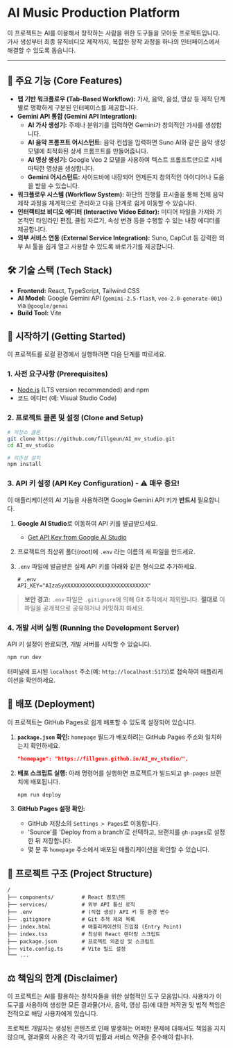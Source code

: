 # AI Music Production Platform

이 프로젝트는 AI를 이용해서 창작하는 사람을 위한 도구들을 모아둔 프로젝트입니다. 가사 생성부터 최종 뮤직비디오 제작까지, 복잡한 창작 과정을 하나의 인터페이스에서 해결할 수 있도록 돕습니다.

---

## 🎵 주요 기능 (Core Features)

- **탭 기반 워크플로우 (Tab-Based Workflow):** 가사, 음악, 음성, 영상 등 제작 단계별로 명확하게 구분된 인터페이스를 제공합니다.
- **Gemini API 통합 (Gemini API Integration):**
  - **AI 가사 생성기:** 주제나 분위기를 입력하면 Gemini가 창의적인 가사를 생성합니다.
  - **AI 음악 프롬프트 어시스턴트:** 음악 컨셉을 입력하면 Suno AI와 같은 음악 생성 모델에 최적화된 상세 프롬프트를 만들어줍니다.
  - **AI 영상 생성기:** Google Veo 2 모델을 사용하여 텍스트 프롬프트만으로 시네마틱한 영상을 생성합니다.
  - **Gemini 어시스턴트:** 사이드바에 내장되어 언제든지 창의적인 아이디어나 도움을 받을 수 있습니다.
- **워크플로우 시스템 (Workflow System):** 하단의 진행률 표시줄을 통해 전체 음악 제작 과정을 체계적으로 관리하고 다음 단계로 쉽게 이동할 수 있습니다.
- **인터랙티브 비디오 에디터 (Interactive Video Editor):** 미디어 파일을 가져와 기본적인 타임라인 편집, 클립 자르기, 속성 변경 등을 수행할 수 있는 내장 에디터를 제공합니다.
- **외부 서비스 연동 (External Service Integration):** Suno, CapCut 등 강력한 외부 AI 툴을 쉽게 열고 사용할 수 있도록 바로가기를 제공합니다.

## 🛠️ 기술 스택 (Tech Stack)

- **Frontend:** React, TypeScript, Tailwind CSS
- **AI Model:** Google Gemini API (`gemini-2.5-flash`, `veo-2.0-generate-001`) via `@google/genai`
- **Build Tool:** Vite

## 🚀 시작하기 (Getting Started)

이 프로젝트를 로컬 환경에서 실행하려면 다음 단계를 따르세요.

### 1. 사전 요구사항 (Prerequisites)

- [Node.js](https://nodejs.org/) (LTS version recommended) and npm
- 코드 에디터 (예: Visual Studio Code)

### 2. 프로젝트 클론 및 설정 (Clone and Setup)

```bash
# 저장소 클론
git clone https://github.com/fillgeun/AI_mv_studio.git
cd AI_mv_studio

# 의존성 설치
npm install
```

### 3. API 키 설정 (API Key Configuration) - ⚠️ 매우 중요!

이 애플리케이션의 AI 기능을 사용하려면 Google Gemini API 키가 **반드시** 필요합니다.

1.  **Google AI Studio**로 이동하여 API 키를 발급받으세요.
    - [Get API Key from Google AI Studio](https://aistudio.google.com/app/apikey)

2.  프로젝트의 최상위 폴더(root)에 `.env` 라는 이름의 새 파일을 만드세요.

3.  `.env` 파일에 발급받은 실제 API 키를 아래와 같은 형식으로 추가하세요.

    ```env
    # .env
    API_KEY="AIzaSyXXXXXXXXXXXXXXXXXXXXXXXXXXX"
    ```
> **보안 경고:** `.env` 파일은 `.gitignore`에 의해 Git 추적에서 제외됩니다. **절대로** 이 파일을 공개적으로 공유하거나 커밋하지 마세요.

### 4. 개발 서버 실행 (Running the Development Server)

API 키 설정이 완료되면, 개발 서버를 시작할 수 있습니다.

```bash
npm run dev
```

터미널에 표시된 `localhost` 주소(예: `http://localhost:5173`)로 접속하여 애플리케이션을 확인하세요.

## 🚀 배포 (Deployment)

이 프로젝트는 GitHub Pages로 쉽게 배포할 수 있도록 설정되어 있습니다.

1.  **`package.json` 확인:** `homepage` 필드가 배포하려는 GitHub Pages 주소와 일치하는지 확인하세요.
    ```json
    "homepage": "https://fillgeun.github.io/AI_mv_studio/",
    ```

2.  **배포 스크립트 실행:** 아래 명령어를 실행하면 프로젝트가 빌드되고 `gh-pages` 브랜치에 배포됩니다.
    ```bash
    npm run deploy
    ```

3.  **GitHub Pages 설정 확인:**
    - GitHub 저장소의 `Settings > Pages`로 이동합니다.
    - 'Source'를 'Deploy from a branch'로 선택하고, 브랜치를 `gh-pages`로 설정한 뒤 저장합니다.
    - 몇 분 후 `homepage` 주소에서 배포된 애플리케이션을 확인할 수 있습니다.

## 📁 프로젝트 구조 (Project Structure)

```
/
├── components/         # React 컴포넌트
├── services/           # 외부 API 통신 로직
├── .env                # (직접 생성) API 키 등 환경 변수
├── .gitignore          # Git 추적 제외 목록
├── index.html          # 애플리케이션의 진입점 (Entry Point)
├── index.tsx           # 최상위 React 렌더링 스크립트
├── package.json        # 프로젝트 의존성 및 스크립트
├── vite.config.ts      # Vite 빌드 설정
└── ...
```

## ⚖️ 책임의 한계 (Disclaimer)

이 프로젝트는 AI를 활용하는 창작자들을 위한 실험적인 도구 모음입니다. 사용자가 이 도구를 사용하여 생성한 모든 결과물(가사, 음악, 영상 등)에 대한 저작권 및 법적 책임은 전적으로 해당 사용자에게 있습니다.

프로젝트 개발자는 생성된 콘텐츠로 인해 발생하는 어떠한 문제에 대해서도 책임을 지지 않으며, 결과물의 사용은 각 국가의 법률과 서비스 약관을 준수해야 합니다.
